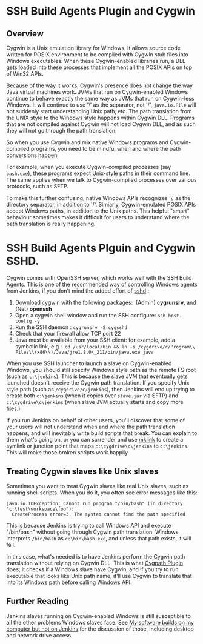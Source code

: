 # SSH Build Agents Plugin and Cygwin

## Overview

Cygwin is a Unix emulation library for Windows.
It allows source code written for POSIX environment to be compiled with Cygwin stub files into Windows executables.
When these Cygwin-enabled libraries run, a DLL gets loaded into these processes that implement all the POSIX APIs on top of Win32 APIs.

Because of the way it works, Cygwin's presence does not change the way Java virtual machines work.
JVMs that run on Cygwin-enabled Windows continue to behave exactly the same way as JVMs that run on Cygwin-less Windows.
It will continue to use '\\' as the separator, not '/', `java.io.File` will not suddenly start understanding Unix path, etc.
The path translation from the UNIX style to the Windows style happens within Cygwin DLL.
Programs that are not compiled against Cygwin will not load Cygwin DLL, and as such they will not go through the path translation.

So when you use Cygwin and mix native Windows programs and Cygwin-compiled programs, you need to be mindful when and where the path conversions happen.

For example, when you execute Cygwin-compiled processes (say `bash.exe`), these programs expect Unix-style paths in their command line.
The same applies when we talk to Cygwin-compiled processes over various protocols, such as SFTP.

To make this further confusing, native Windows APIs recognizes '\\' as the directory separator, in addition to '/'.
Simiarly, Cygwin-emulated POSIX APIs accept Windows paths, in addition to the Unix paths.
This helpful "smart" behaviour sometimes makes it difficult for users to understand where the path translation is really happening.

# SSH Build Agents Plguin and Cygwin SSHD.

Cygwin comes with OpenSSH server, which works well with the SSH Build Agents.
This is one of the recommended way of controlling Windows agents from Jenkins, if you don't mind the added effort of [sshd](http://www.noah.org/ssh/cygwin-sshd.html) :

1. Download [cygwin](https://cygwin.com/install.html) with the following packages:  (Admin) **cygrunsrv**, and (Net) **openssh**
2.  Open a cygwin shell window and run the SSH configure: `ssh-host-config -y`
3.  Run the SSH daemon : `cygrunsrv -S cygsshd`
4.  Check that your firewall allow TCP port 22
5.  Java must be available from your SSH client: for example, add a symbolic link, e.g :  
`cd /usr/local/bin && ln -s /cygdrive/c/Program\\ Files\\(x86\\)/Java/jre1.8.0\_211/bin/java.exe java`

When you use SSH launcher to launch a slave on Cygwin-enabled Windows,
you should still specify Windows style path as the remote FS root (such as `c:\jenkins`).
This is because the slave JVM that eventually gets launched doesn't receive the Cygwin path translation.
If you specify Unix style path (such as `/cygdrive/c/jenkins`),
then Jenkins will end up trying to create both `c:\jenkins` (when it copies over `slave.jar` via SFTP) and `c:\cygdrive\c\jenkins` (when slave JVM actually starts and copy more files.)

If you run Jenkins on behalf of other users,
you'll discover that some of your users will not understand when and where the path translation happens,
and will inevitably write build scripts that break.
You can explain to them what's going on, or you can surrender and use [mklink](http://technet.microsoft.com/en-us/library/cc753194.aspx) to create a symlink or junction point that maps `c:\cygdrive\c\jenkins` to
`c:\jenkins`.
This will make those broken scripts work happily.

## Treating Cygwin slaves like Unix slaves

Sometimes you want to treat Cygwin slaves like real Unix slaves, such as running shell scripts.
When you do it, you often see error messages like this:

    java.io.IOException: Cannot run program "/bin/bash" (in directory "c:\test\workspace\foo"):
      CreateProcess error=3, The system cannot find the path specified

This is because Jenkins is trying to call Windows API and execute "/bin/bash" without going through Cygwin path translation.
Windows interprets `/bin/bash` as `c:\bin\bash.exe`, and unless that path exists, it will fail.

In this case, what's needed is to have Jenkins perform the Cygwin path translation without relying on Cygwin DLL.
This is what [Cygpath
Plugin](https://wiki.jenkins.io/display/JENKINS/Cygpath+Plugin) does;
it checks if a Windows slave have Cygwin, and if you try to run executable that looks like Unix path name, it'll use Cygwin to translate that into its Windows path before calling Windows API.

## Further Reading

Jenkins slaves running on Cygwin-enabled Windows is still susceptible to all the other problems Windows slaves face. 
See [My software builds on my computer but not on Jenkins](https://wiki.jenkins.io/display/JENKINS/My+software+builds+on+my+computer+but+not+on+Jenkins)
for the discussion of those, including desktop and network drive access.

